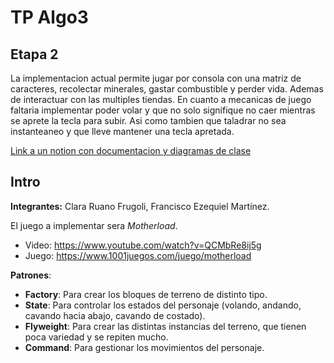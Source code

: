 # TP Algo3

## Etapa 2

La implementacion actual permite jugar por consola con una matriz de caracteres, recolectar minerales, gastar combustible y perder vida. Ademas de interactuar con las multiples tiendas. En cuanto a mecanicas de juego faltaria implementar poder volar y que no solo signifique no caer mientras se aprete la tecla para subir. Asi como tambien que taladrar no sea instanteaneo y que lleve mantener una tecla apretada.

[Link a un notion con documentacion y diagramas de clase](https://motherloadalgo3.notion.site/TP-Algo3-4a0bf823f279422789fe4196a86b369a)

## Intro
**Integrantes:** Clara Ruano Frugoli, Francisco Ezequiel Martínez.

El juego a implementar sera *Motherload*.
 - Video: https://www.youtube.com/watch?v=QCMbRe8ij5g
 - Juego: https://www.1001juegos.com/juego/motherload

**Patrones**:

- **Factory**: Para crear los bloques de terreno de distinto tipo.
- **State**: Para controlar los estados del personaje (volando, andando, cavando hacia abajo, cavando de costado).
- **Flyweight**: Para crear las distintas instancias del terreno, que tienen poca variedad y se repiten mucho.
- **Command**: Para gestionar los movimientos del personaje.
